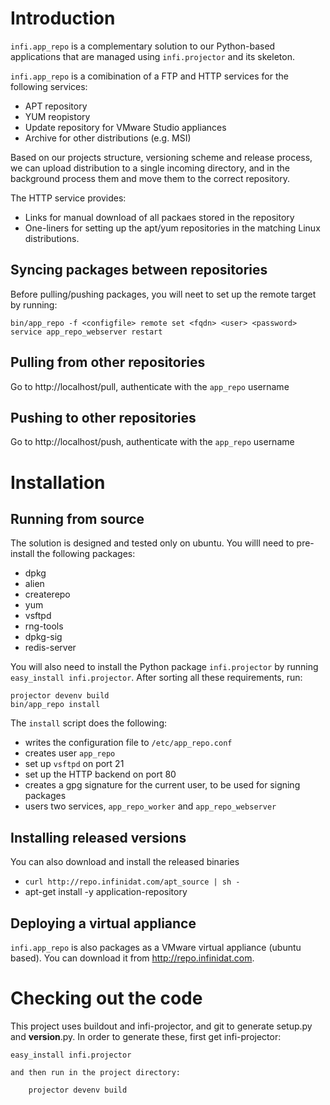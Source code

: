 Introduction
===========

`infi.app_repo` is a complementary solution to our Python-based applications that are managed using `infi.projector` and its skeleton.

`infi.app_repo` is a comibination of a FTP and HTTP services for the following services:
* APT repository
* YUM reopistory
* Update repository for VMware Studio appliances
* Archive for other distributions (e.g. MSI)

Based on our projects structure, versioning scheme and release process, we can upload distribution to a single incoming directory, and in the background process them and move them to the correct repository.

The HTTP service provides:
* Links for manual download of all packaes stored in the repository
* One-liners for setting up the apt/yum repositories in the matching Linux distributions.

Syncing packages between repositories
-------------------------------------

Before pulling/pushing packages, you will neet to set up the remote target by running:

    bin/app_repo -f <configfile> remote set <fqdn> <user> <password>
    service app_repo_webserver restart

Pulling from other repositories
-------------------------------

Go to http://localhost/pull, authenticate with the `app_repo` username

Pushing to other repositories
-----------------------------

Go to http://localhost/push, authenticate with the `app_repo` username

Installation
============

Running from source
-------------------

The solution is designed and tested only on ubuntu.
You willl need to pre-install the following packages:

* dpkg
* alien
* createrepo
* yum
* vsftpd
* rng-tools
* dpkg-sig
* redis-server

You will also need to install the Python package `infi.projector` by running `easy_install infi.projector`.
After sorting all these requirements, run:

    projector devenv build
    bin/app_repo install

The `install` script does the following:
* writes the configuration file to `/etc/app_repo.conf`
* creates user `app_repo`
* set up `vsftpd` on port 21
* set up the HTTP backend on port 80
* creates a gpg signature for the current user, to be used for signing packages
* users two services, `app_repo_worker` and `app_repo_webserver`

Installing released versions
----------------------------

You can also download and install the released binaries

* `curl http://repo.infinidat.com/apt_source | sh -`
* apt-get install -y application-repository

Deploying a virtual appliance
-----------------------------

`infi.app_repo` is also packages as a VMware virtual appliance (ubuntu based).
You can download it from http://repo.infinidat.com.


Checking out the code
=====================

This project uses buildout and infi-projector, and git to generate setup.py and __version__.py.
In order to generate these, first get infi-projector:

    easy_install infi.projector

    and then run in the project directory:

        projector devenv build
